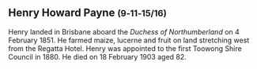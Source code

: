 ## Henry Howard Payne <small>(9‑11‑15/16)</small>

Henry landed in Brisbane aboard the *Duchess of Northumberland* on 4 February 1851. He farmed maize, lucerne and fruit on land stretching west from the Regatta Hotel. Henry was appointed to the first Toowong Shire Council in 1880. He died on 18 February 1903 aged 82.
